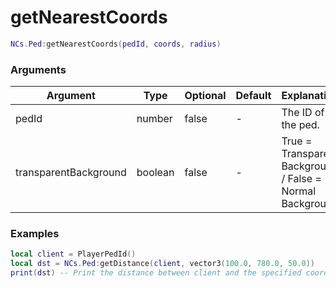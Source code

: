 # getNearestCoords

```lua
NCs.Ped:getNearestCoords(pedId, coords, radius)
```

### Arguments
| Argument              | Type      | Optional   | Default | Explanation                                               |
|-----------------------|-----------|------------|---------|-----------------------------------------------------------|
| pedId                 | number    | false      | -       | The ID of the ped.                                        |
| transparentBackground | boolean   | false      | -       | True = Transparent Background / False = Normal Background |

### Examples
```lua
local client = PlayerPedId()
local dst = NCs.Ped:getDistance(client, vector3(100.0, 780.0, 50.0))
print(dst) -- Print the distance between client and the specified coords.
```